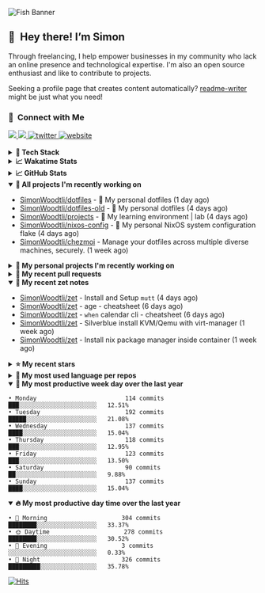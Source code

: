 ![Fish Banner](assets/fish.webp)

## 👋 &nbsp;Hey there! I’m Simon

Through freelancing, I help empower businesses in my community who lack
an online presence and technological expertise. I'm also an open source
enthusiast and like to contribute to projects.

Seeking a profile page that creates content automatically?
[readme-writer] might be just what you need!

### 🤝 &nbsp;Connect with Me

<div align="left">
<a href="https://linkedin.com/in/simonwoodtli" target="_blank">
<img src="https://img.shields.io/badge/linkedin-1E77B5?style=for-the-badge&logo=linkedin&logoColor=white alt=linkedin" />
</a>
<a href="https://github.com/simonwoodtli" target="_blank">
<img src="https://img.shields.io/badge/github-24292E?style=for-the-badge&logo=github&logoColor=white alt=github" />
</a>
<a href="https://twitter.com/simonwoodtlidev" target="_blank">
<img src="https://img.shields.io/badge/twitter-26a7de?style=for-the-badge&logo=twitter&logoColor=white" alt="twitter"/>
</a>
<a href="https://simonwoodtli.com" target="_blank">
<img src="https://img.shields.io/badge/website-E2925F?style=for-the-badge&logo=google-chrome&logoColor=white" alt="website"/>
</a>
</div>
<br/>


<details>
  <summary><b>🧰 Tech Stack</b></summary>
  <div align="center">

  ![JavaScript](https://img.shields.io/badge/-JavaScript-333333?style=flat&logo=javascript)&nbsp;
  ![HTML](https://img.shields.io/badge/-HTML-333333?style=flat&logo=HTML5)&nbsp;
  ![CSS](https://img.shields.io/badge/-CSS-333333?style=flat&logo=CSS3&logoColor=1572B6)&nbsp;
  ![Shell](https://img.shields.io/badge/-Bash-333333?style=flat&logo=shell)&nbsp;
  ![Python](https://img.shields.io/badge/-Python-333333?style=flat&logo=python)&nbsp;
  ![Go](https://img.shields.io/badge/-Go-333333?style=flat&logo=go)&nbsp;
  ![PostgreSQL](https://img.shields.io/badge/-PostgreSQL-333333?style=flat&logo=postgresql)&nbsp;
  ![MongoDB](https://img.shields.io/badge/-MongoDB-333333?style=flat&logo=mongodb)
  ![Node.js](https://img.shields.io/badge/-Node.js-333333?style=flat&logo=node.js)&nbsp;
  ![Bootstrap](https://img.shields.io/badge/-Bootstrap-333333?style=flat&logo=bootstrap&logoColor=563D7C)&nbsp;
  ![Git](https://img.shields.io/badge/-Git-333333?style=flat&logo=git)&nbsp;
  ![GitHub Actions](https://img.shields.io/badge/-GitHub%20Actions-333333?style=flat&logo=github)&nbsp;
  ![Docker](https://img.shields.io/badge/-Docker-333333?style=flat&logo=docker)&nbsp;
  ![Markdown](https://img.shields.io/badge/-Markdown-333333?style=flat&logo=markdown)&nbsp;
  ![Vim](https://img.shields.io/badge/-Vim-333333?style=flat&logo=vim)&nbsp;
  ![Linux](https://img.shields.io/badge/-Linux-333333?style=flat&logo=linux)&nbsp;
  </div>
</details>

<details>
  <summary><b>📈 Wakatime Stats</b></summary>
  <p align="center"><a href="https://wakatime.com/@SimonWoodtli">
  <img align="center" width="400" height="300" src="https://wakatime.com/share/@SimonWoodtli/7761bcef-e104-47d9-912a-dfd6bf08868b.svg" />
  </a>
  <a href="https://wakatime.com/@SimonWoodtli">
  <img align="center" width="400" height="300" src="https://wakatime.com/share/@SimonWoodtli/341953df-6a40-47b7-8220-ace4eabe0a17.svg" />
  </a></p>

  <h4><b>💬 I've been working with the following languages over the last 7 days</b></h4>

```
• Cheetah                        6 hrs 54 mins                  ██████░░░░░░░░░░░░░░░░░░░   25.05%
• Markdown                       6 hrs                          █████░░░░░░░░░░░░░░░░░░░░   21.79%
• sh                             5 hrs 54 mins                  █████░░░░░░░░░░░░░░░░░░░░   21.41%
• Bash                           2 hrs 50 mins                  ███░░░░░░░░░░░░░░░░░░░░░░   10.29%
• YAML                           1 hr 49 mins                   ██░░░░░░░░░░░░░░░░░░░░░░░   6.61%
• Other                          53 mins                        █░░░░░░░░░░░░░░░░░░░░░░░░   3.21%
• Vim Script                     22 mins                        ░░░░░░░░░░░░░░░░░░░░░░░░░   1.35%
• calendar                       21 mins                        ░░░░░░░░░░░░░░░░░░░░░░░░░   1.3%
• gitconfig                      21 mins                        ░░░░░░░░░░░░░░░░░░░░░░░░░   1.29%
• conf                           20 mins                        ░░░░░░░░░░░░░░░░░░░░░░░░░   1.25%
• JSON                           15 mins                        ░░░░░░░░░░░░░░░░░░░░░░░░░   0.92%
• Perl                           14 mins                        ░░░░░░░░░░░░░░░░░░░░░░░░░   0.85%
• tmux                           13 mins                        ░░░░░░░░░░░░░░░░░░░░░░░░░   0.8%
• Nix                            12 mins                        ░░░░░░░░░░░░░░░░░░░░░░░░░   0.76%
• neomuttrc                      11 mins                        ░░░░░░░░░░░░░░░░░░░░░░░░░   0.7%
• dosini                         8 mins                         ░░░░░░░░░░░░░░░░░░░░░░░░░   0.53%
• INI                            6 mins                         ░░░░░░░░░░░░░░░░░░░░░░░░░   0.39%
• gitignore                      5 mins                         ░░░░░░░░░░░░░░░░░░░░░░░░░   0.36%
• Python                         4 mins                         ░░░░░░░░░░░░░░░░░░░░░░░░░   0.3%
• sshconfig                      4 mins                         ░░░░░░░░░░░░░░░░░░░░░░░░░   0.28%
• log                            2 mins                         ░░░░░░░░░░░░░░░░░░░░░░░░░   0.18%
• JavaScript                     2 mins                         ░░░░░░░░░░░░░░░░░░░░░░░░░   0.12%
• CSS                            1 min                          ░░░░░░░░░░░░░░░░░░░░░░░░░   0.1%
• mailcap                        1 min                          ░░░░░░░░░░░░░░░░░░░░░░░░░   0.07%
• Text                           1 min                          ░░░░░░░░░░░░░░░░░░░░░░░░░   0.07%
```

  <h4>👷 I've been working on the following projects over the last 7 days</h4>

```
• dotfiles                       11 hrs 32 mins                 ██████████░░░░░░░░░░░░░░░   41.8%
• Unknown Project                4 hrs 58 mins                  █████░░░░░░░░░░░░░░░░░░░░   18.03%
• zet                            3 hrs 47 mins                  ███░░░░░░░░░░░░░░░░░░░░░░   13.73%
• chezmoi                        2 hrs 30 mins                  ██░░░░░░░░░░░░░░░░░░░░░░░   9.08%
• Private                        2 hrs 24 mins                  ██░░░░░░░░░░░░░░░░░░░░░░░   8.74%
• dotfiles-old                   1 hr 11 mins                   █░░░░░░░░░░░░░░░░░░░░░░░░   4.31%
• projects                       47 mins                        █░░░░░░░░░░░░░░░░░░░░░░░░   2.87%
• nixos-config                   15 mins                        ░░░░░░░░░░░░░░░░░░░░░░░░░   0.92%
• foo                            7 mins                         ░░░░░░░░░░░░░░░░░░░░░░░░░   0.44%
• readme-writer                  1 min                          ░░░░░░░░░░░░░░░░░░░░░░░░░   0.09%
```

  <h4><b>🛠️ I've been working with the following editors over the last 7 days</b></h4>

```
• Vim                            27 hrs 35 mins                 █████████████████████████   100%
```

  <h4><b>💻 I've been working with the following operating systems over the last 7 days</b></h4>

```
• Linux                          27 hrs 35 mins                 █████████████████████████   100%
```

</details>

<details>
  <summary><b>📈 GitHub Stats</b></summary>
  <div align="center"><a href="https://github.com/anuraghazra/github-readme-stats"><img
  src="https://github-readme-stats.vercel.app/api?username=simonwoodtli&show_icons=true&locale=en&theme=gruvbox"
  align="center" width="40%" height="20%"/></a>
  <a href="https://github-readme-streak-stats.herokuapp.com/"><img src="https://github-readme-streak-stats.herokuapp.com/?user=simonwoodtli&theme=gruvbox"
  align="center" width="40%" height="20%"/></a>
  </div>
</details>

<details open="">
  <summary><b>👷 All projects I'm recently working on</b></summary>

* [SimonWoodtli/dotfiles](https://github.com/SimonWoodtli/dotfiles) - 🏡 My personal dotfiles (1 day ago)
* [SimonWoodtli/dotfiles-old](https://github.com/SimonWoodtli/dotfiles-old) - 🏡 My personal dotfiles (4 days ago)
* [SimonWoodtli/projects](https://github.com/SimonWoodtli/projects) - 🌳 My learning environment | lab (4 days ago)
* [SimonWoodtli/nixos-config](https://github.com/SimonWoodtli/nixos-config) - 🏡 My personal NixOS system configuration flake (4 days ago)
* [SimonWoodtli/chezmoi](https://github.com/SimonWoodtli/chezmoi) - Manage your dotfiles across multiple diverse machines, securely. (1 week ago)

</details>
<details>
  <summary><b>🌱 My personal projects I'm recently working on</b></summary>

* [SimonWoodtli/dotfiles](https://github.com/SimonWoodtli/dotfiles) - 🏡 My personal dotfiles (1 day ago)
* [SimonWoodtli/dotfiles-old](https://github.com/SimonWoodtli/dotfiles-old) - 🏡 My personal dotfiles (4 days ago)
* [SimonWoodtli/projects](https://github.com/SimonWoodtli/projects) - 🌳 My learning environment | lab (4 days ago)
* [SimonWoodtli/nixos-config](https://github.com/SimonWoodtli/nixos-config) - 🏡 My personal NixOS system configuration flake (4 days ago)
* [SimonWoodtli/chezmoi](https://github.com/SimonWoodtli/chezmoi) - Manage your dotfiles across multiple diverse machines, securely. (1 week ago)

</details>
<details>
  <summary><b>🔨 My recent pull requests</b></summary>

* [feat: add wireguard-generate-keys script](https://github.com/SimonWoodtli/dotfiles-old/pull/14) on [SimonWoodtli/dotfiles-old](https://github.com/SimonWoodtli/dotfiles-old) (6 months ago)
* [feat: add video-to-gif script](https://github.com/SimonWoodtli/dotfiles-old/pull/13) on [SimonWoodtli/dotfiles-old](https://github.com/SimonWoodtli/dotfiles-old) (6 months ago)
* [feat: add spoof-mac-linux script](https://github.com/SimonWoodtli/dotfiles-old/pull/12) on [SimonWoodtli/dotfiles-old](https://github.com/SimonWoodtli/dotfiles-old) (6 months ago)
* [feat: add sp-tmux script](https://github.com/SimonWoodtli/dotfiles-old/pull/11) on [SimonWoodtli/dotfiles-old](https://github.com/SimonWoodtli/dotfiles-old) (6 months ago)
* [feat: add sp script](https://github.com/SimonWoodtli/dotfiles-old/pull/10) on [SimonWoodtli/dotfiles-old](https://github.com/SimonWoodtli/dotfiles-old) (6 months ago)

</details>
<details open="">
  <summary><b>📝 My recent zet notes</b></summary>

* [SimonWoodtli/zet](https://github.com/SimonWoodtli/zet/tree/922c07ce713a428d56ac4af1b8c8572533e26066/20230317140539) - Install and Setup `mutt` (4 days ago)
* [SimonWoodtli/zet](https://github.com/SimonWoodtli/zet/tree/322a3fb47e64015a1a697c6d21b3cdecf50d3f05/20230315195114) - age - cheatsheet (6 days ago)
* [SimonWoodtli/zet](https://github.com/SimonWoodtli/zet/tree/0ec4f91235d41f624f80b323fff7cd40397c597f/20230315153248) - `when` calendar cli - cheatsheet (6 days ago)
* [SimonWoodtli/zet](https://github.com/SimonWoodtli/zet/tree/010b4685fc8ab4d656f91decb0e76e5f01ff6cfb/20230309195404) - Silverblue install KVM/Qemu with virt-manager (1 week ago)
* [SimonWoodtli/zet](https://github.com/SimonWoodtli/zet/tree/838e837b1d7741f388c1928cbcd8d8a635fd3a17/20230309230811) - Install nix package manager inside container (1 week ago)

</details>
<details>
  <summary><b>⭐ My recent stars</b></summary>

* [mozilla/sops](https://github.com/mozilla/sops) - Simple and flexible tool for managing secrets (3 days ago)
* [casey/just](https://github.com/casey/just) - 🤖 Just a command runner (1 week ago)
* [ublue-os/main](https://github.com/ublue-os/main) - An OCI base image of Fedora with batteries included (1 week ago)
* [ublue-os/boxkit](https://github.com/ublue-os/boxkit) - A blingier starting image for Toolbx and Distrobox. (1 week ago)
* [twpayne/chezmoi](https://github.com/twpayne/chezmoi) - Manage your dotfiles across multiple diverse machines, securely. (1 week ago)

</details>
<details>
  <summary><b>💬 My most used language per repos</b></summary>

```
• Shell                          7 repos                        █████████████░░░░░░░░░░░░   53.85%
• JavaScript                     1 repo                         ██░░░░░░░░░░░░░░░░░░░░░░░   7.69%
• CSS                            3 repos                        ██████░░░░░░░░░░░░░░░░░░░   23.08%
• Nix                            1 repo                         ██░░░░░░░░░░░░░░░░░░░░░░░   7.69%
• HTML                           1 repo                         ██░░░░░░░░░░░░░░░░░░░░░░░   7.69%
```

</details>
<details open="">
  <summary><b>📆 My most productive week day over the last year</b></summary>

```
• Monday                         114 commits                    ███░░░░░░░░░░░░░░░░░░░░░░   12.51%
• Tuesday                        192 commits                    █████░░░░░░░░░░░░░░░░░░░░   21.08%
• Wednesday                      137 commits                    ████░░░░░░░░░░░░░░░░░░░░░   15.04%
• Thursday                       118 commits                    ███░░░░░░░░░░░░░░░░░░░░░░   12.95%
• Friday                         123 commits                    ███░░░░░░░░░░░░░░░░░░░░░░   13.50%
• Saturday                       90 commits                     ██░░░░░░░░░░░░░░░░░░░░░░░   9.88%
• Sunday                         137 commits                    ████░░░░░░░░░░░░░░░░░░░░░   15.04%
```

</details>
<details open="">
  <summary><b>🔥 My most productive day time over the last year</b></summary>

```
• 🌅 Morning                     304 commits                    ████████░░░░░░░░░░░░░░░░░   33.37%
• 🌞 Daytime                     278 commits                    ████████░░░░░░░░░░░░░░░░░   30.52%
• 🌇 Evening                     3 commits                      ░░░░░░░░░░░░░░░░░░░░░░░░░   0.33%
• 🌃 Night                       326 commits                    █████████░░░░░░░░░░░░░░░░   35.78%
```

</details>

[![Hits](https://hits.seeyoufarm.com/api/count/incr/badge.svg?url=https%3A%2F%2Fgithub.com%2Fsimonwoodtli&count_bg=%23689D6A&title_bg=%23282828&icon=&icon_color=%23E7E7E7&title=views+%28today+%2F+total%29&edge_flat=false)](https://hits.seeyoufarm.com)

[readme-writer]: <https://github.com/SimonWoodtli/readme-writer>
